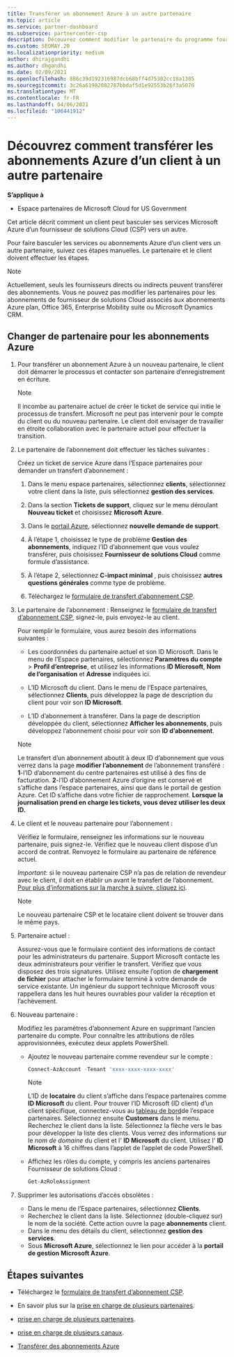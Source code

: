 ```yaml
---
title: Transférer un abonnement Azure à un autre partenaire
ms.topic: article
ms.service: partner-dashboard
ms.subservice: partnercenter-csp
description: Découvrez comment modifier le partenaire du programme fournisseur de solutions Cloud associé aux abonnements Azure d’un client.
ms.custom: SEOMAY.20
ms.localizationpriority: medium
author: dhirajgandhi
ms.author: dhgandhi
ms.date: 02/09/2021
ms.openlocfilehash: 886c39d192316987dcb68bff4d75302cc18a1305
ms.sourcegitcommit: 3c26a61982082787bbdaf5d1e92553b26f3a5076
ms.translationtype: MT
ms.contentlocale: fr-FR
ms.lasthandoff: 04/06/2021
ms.locfileid: "106441912"
---
```

# <a name="learn-how-to-transfer-a-customers-azure-subscriptions-to-another-partner"></a>Découvrez comment transférer les abonnements Azure d’un client à un autre partenaire

**S’applique à**

- Espace partenaires de Microsoft Cloud for US Government

Cet article décrit comment un client peut basculer ses services Microsoft Azure d’un fournisseur de solutions Cloud (CSP) vers un autre.

Pour faire basculer les services ou abonnements Azure d’un client vers un autre partenaire, suivez ces étapes manuelles. Le partenaire et le client doivent effectuer les étapes.

>[!Note]  
>Actuellement, seuls les fournisseurs directs ou indirects peuvent transférer des abonnements.
>Vous ne pouvez pas modifier les partenaires pour les abonnements de fournisseur de solutions Cloud associés aux abonnements Azure plan, Office 365, Enterprise Mobility suite ou Microsoft Dynamics CRM.

## <a name="switch-partners-for-azure-subscriptions"></a>Changer de partenaire pour les abonnements Azure

1. Pour transférer un abonnement Azure à un nouveau partenaire, le client doit démarrer le processus et contacter son partenaire d’enregistrement en écriture.

   >[!Note]
   > Il incombe au partenaire actuel de créer le ticket de service qui initie le processus de transfert. Microsoft ne peut pas intervenir pour le compte du client ou du nouveau partenaire. Le client doit envisager de travailler en étroite collaboration avec le partenaire actuel pour effectuer la transition.

2. Le partenaire de l’abonnement doit effectuer les tâches suivantes :

   Créez un ticket de service Azure dans l’Espace partenaires pour demander un transfert d’abonnement&nbsp;:

   1. Dans le menu espace partenaires, sélectionnez **clients**, sélectionnez votre client dans la liste, puis sélectionnez **gestion des services**.

   2. Dans la section **Tickets de support**, cliquez sur le menu déroulant **Nouveau ticket** et choisissez **Microsoft Azure**.
   
   3. Dans le [portail Azure](https://portal.azure.com), sélectionnez **nouvelle demande de support**.
   
   4. À l’étape&nbsp;1, choisissez le type de problème **Gestion des abonnements**, indiquez l’ID d’abonnement que vous voulez transférer, puis choisissez **Fournisseur de solutions&nbsp;Cloud** comme formule d’assistance.
   
   5. À l’étape 2, sélectionnez **C-impact minimal** , puis choisissez **autres questions générales** comme type de problème.
   
   6. Téléchargez le [formulaire de transfert d’abonnement CSP](https://query.prod.cms.rt.microsoft.com/cms/api/am/binary/RWwTWC).

3. Le partenaire de l’abonnement : Renseignez le [formulaire de transfert d’abonnement CSP](https://query.prod.cms.rt.microsoft.com/cms/api/am/binary/RWwTWC), signez-le, puis envoyez-le au client. 

   Pour remplir le formulaire, vous aurez besoin des informations suivantes&nbsp;:

   - Les coordonnées du partenaire actuel et son ID Microsoft. Dans le menu de l’Espace partenaires, sélectionnez **Paramètres du compte** &gt; **Profil d’entreprise**, et utilisez les informations **ID Microsoft**, **Nom de l’organisation** et **Adresse** indiquées ici.

   - L’ID Microsoft du client. Dans le menu de l’Espace partenaires, sélectionnez **Clients**, puis développez la page de description du client pour voir son **ID&nbsp;Microsoft**.

   - L’ID d’abonnement à transférer. Dans la page de description développée du client, sélectionnez **Afficher les abonnements**, puis développez l’abonnement choisi pour voir son **ID d’abonnement**.

   >[!Note]
   >Le transfert d’un abonnement aboutit à deux ID d’abonnement que vous verrez dans la page **modifier l’abonnement** de l’abonnement transféré : **1**-l’ID d’abonnement du centre partenaires est utilisé à des fins de facturation. **2**-l’ID d’abonnement Azure d’origine est conservé et s’affiche dans l’espace partenaires, ainsi que dans le portail de gestion Azure. Cet ID s’affiche dans votre fichier de rapprochement.  **Lorsque la journalisation prend en charge les tickets, vous devez utiliser les deux ID.**

4. Le client et le nouveau partenaire pour l’abonnement :

   Vérifiez le formulaire, renseignez les informations sur le nouveau partenaire, puis signez-le. Vérifiez que le nouveau client dispose d’un accord de contrat. Renvoyez le formulaire au partenaire de référence actuel.

   *Important*: si le nouveau partenaire CSP n’a pas de relation de revendeur avec le client, il doit en établir un avant le transfert de l’abonnement. [Pour plus d’informations sur la marche à suivre, cliquez ici](request-a-relationship-with-a-customer.md).

   >[!Note]
   >Le nouveau partenaire CSP et le locataire client doivent se trouver dans le même pays. 

5. Partenaire actuel :

   Assurez-vous que le formulaire contient des informations de contact pour les administrateurs du partenaire. Support Microsoft contacte les deux administrateurs pour vérifier le transfert. Vérifiez que vous disposez des trois signatures. Utilisez ensuite l’option de **chargement de fichier** pour attacher le formulaire terminé à votre demande de service existante. Un ingénieur du support technique Microsoft vous rappellera dans les huit heures ouvrables pour valider la réception et l’achèvement.

6. Nouveau partenaire :

   Modifiez les paramètres d’abonnement Azure en supprimant l’ancien partenaire du compte. Pour connaître les attributions de rôles approvisionnées, exécutez deux applets PowerShell.

   - Ajoutez le nouveau partenaire comme revendeur sur le compte :

     ```powershell
     Connect-AzAccount -Tenant 'xxxx-xxxx-xxxx-xxxx'
     ```

     >[!NOTE]
     > L’ID de **locataire** du client s’affiche dans l’espace partenaires comme **ID Microsoft** du client. Pour trouver l’ID Microsoft (ID client) d’un client spécifique, connectez-vous au [tableau de bord](https://partner.microsoft.com/dashboard)de l’espace partenaires. Sélectionnez ensuite **Customers** dans le menu. Recherchez le client dans la liste. Sélectionnez la flèche vers le bas pour développer la liste des clients. Vous verrez des informations sur le *nom de domaine* du client et l' **ID Microsoft** du client. Utilisez l' **ID Microsoft** à 16 chiffres dans l’applet de l’applet de code PowerShell.

   - Affichez les rôles du compte, y compris les anciens partenaires Fournisseur de solutions Cloud :

     ```powershell
     Get-AzRoleAssignment
     ```

7. Supprimer les autorisations d’accès obsolètes :

   - Dans le menu de l’Espace partenaires, sélectionnez **Clients**.
   - Recherchez le client dans la liste. Sélectionnez (double-cliquez sur) le nom de la société. Cette action ouvre la page **abonnements** client.
   - Dans le menu des détails du client, sélectionnez **gestion des services**.
   - Sous **Microsoft Azure**, sélectionnez le lien pour accéder à la **portail de gestion Microsoft Azure**.

## <a name="next-steps"></a>Étapes suivantes

- Téléchargez le [formulaire de transfert d’abonnement CSP](https://query.prod.cms.rt.microsoft.com/cms/api/am/binary/RE4ATIA).

- En savoir plus sur la [prise en charge de plusieurs partenaires](multipartner.md).

- [prise en charge de plusieurs partenaires](multipartner.md).
- [prise en charge de plusieurs canaux](multichannel.md).
- [Transférer des abonnements Azure](/azure/cost-management-billing/manage/transfer-subscriptions-subscribers-csp)